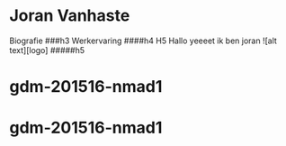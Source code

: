 Joran Vanhaste
=================
Biografie
###h3
Werkervaring
####h4
H5
Hallo
yeeeet
ik ben joran 
![alt text][logo]
#####h5
# gdm-201516-nmad1
# gdm-201516-nmad1
